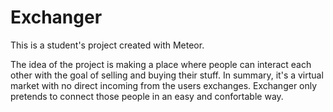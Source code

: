 # Exchanger
This is a student's project created with Meteor.

The idea of the project is making a place where people can interact each other with the goal of selling and buying their stuff.
In summary, it's a virtual market with no direct incoming from the users exchanges. Exchanger only pretends to connect those people in an easy and confortable way.
